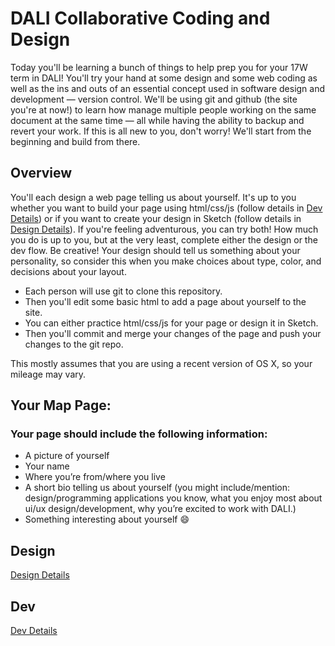 # DALI Collaborative Coding and Design

Today you'll be learning a bunch of things to help prep you for your 17W term in DALI! You'll try your hand at some design and some web coding as well as the ins and outs of an essential concept used in software design and development — version control. We'll be using git and github (the site you're at now!) to learn how manage multiple people working on the same document at the same time — all while having the ability to backup and revert your work. If this is all new to you, don't worry! We'll start from the beginning and build from there.

## Overview

You'll each design a web page telling us about yourself. It's up to you whether you want to build your page using html/css/js (follow details in [Dev Details](./docs/dev_details.md)) or if you want to create your design in Sketch (follow details in [Design Details](./docs/design_details.md)). If you're feeling adventurous, you can try both! How much you do is up to you, but at the very least, complete either the design or the dev flow. Be creative! Your design should tell us something about your personality, so consider this when you make choices about type, color, and decisions about your layout.

*  Each person will use git to clone this repository.  
*  Then you'll edit some basic html to add a page about yourself to the site.
*  You can either practice html/css/js for your page or design it in Sketch.
*  Then you'll commit and merge your changes of the page and push your changes to the git repo.

This mostly assumes that you are using a recent version of OS X, so your mileage may vary.

## Your Map Page:

### Your page should include the following information:
* A picture of yourself
* Your name
* Where you’re from/where you live
* A short bio telling us about yourself (you might include/mention: design/programming applications you know, what you enjoy most about ui/ux design/development, why you’re excited to work with DALI.)
* Something interesting about yourself :smile:


## Design

[Design Details](./docs/design_details.md)

## Dev

[Dev Details](./docs/dev_details.md)
